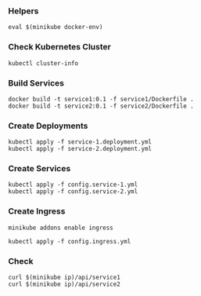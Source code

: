### Helpers

```
eval $(minikube docker-env)
```

### Check Kubernetes Cluster

```
kubectl cluster-info
```

### Build Services

```
docker build -t service1:0.1 -f service1/Dockerfile .
docker build -t service2:0.1 -f service2/Dockerfile .
```

### Create Deployments

```
kubectl apply -f service-1.deployment.yml
kubectl apply -f service-2.deployment.yml
```

### Create Services

```
kubectl apply -f config.service-1.yml
kubectl apply -f config.service-2.yml
```

### Create Ingress

```
minikube addons enable ingress

kubectl apply -f config.ingress.yml
```

### Check

```
curl $(minikube ip)/api/service1
curl $(minikube ip)/api/service2
```
